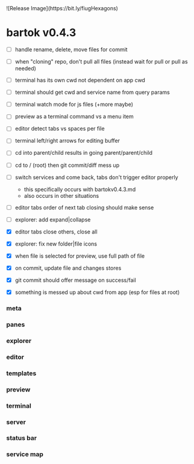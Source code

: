 <!-- no-select -->
<h1 style="display:none"></h1>
![Release Image](https://bit.ly/fiugHexagons)

# bartok v0.4.3


  - [ ] handle rename, delete, move files for commit
  - [ ] when "cloning" repo, don't pull all files (instead wait for pull or pull as needed)
  - [ ] terminal has its own cwd not dependent on app cwd
  - [ ] terminal should get cwd and service name from query params
  - [ ] terminal watch mode for js files (+more maybe)
  - [ ] preview as a terminal command vs a menu item
  - [ ] editor detect tabs vs spaces per file
  - [ ] terminal left/right arrows for editing buffer

  - [ ] cd into parent/child results in going parent/parent/child
  - [ ] cd to / (root) then git commit/diff mess up
  - [ ] switch services and come back, tabs don't trigger editor properly
    - this specifically occurs with bartokv0.4.3.md
    - also occurs in other situations

  - [ ] editor tabs order of next tab closing should make sense
  - [ ] explorer: add expand|collapse

  - [X] editor tabs close others, close all
  - [X] explorer: fix new folder|file icons
  - [X] when file is selected for preview, use full path of file
  - [X] on commit, update file and changes stores
  - [X] git commit should offer message on success/fail
  - [X] something is messed up about cwd from app (esp for files at root)

### meta

### panes

### explorer

### editor

### templates

### preview

### terminal

### server

### status bar

### service map


